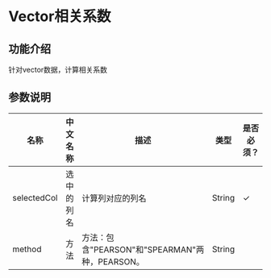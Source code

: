 

# Vector相关系数

## 功能介绍

针对vector数据，计算相关系数

## 参数说明


| 名称 | 中文名称 | 描述 | 类型 | 是否必须？ | 默认值 |
| --- | --- | --- | --- | --- | --- |
| selectedCol | 选中的列名 | 计算列对应的列名 | String | ✓ |  |
| method | 方法 | 方法：包含"PEARSON"和"SPEARMAN"两种，PEARSON。 | String |  | "PEARSON" |






